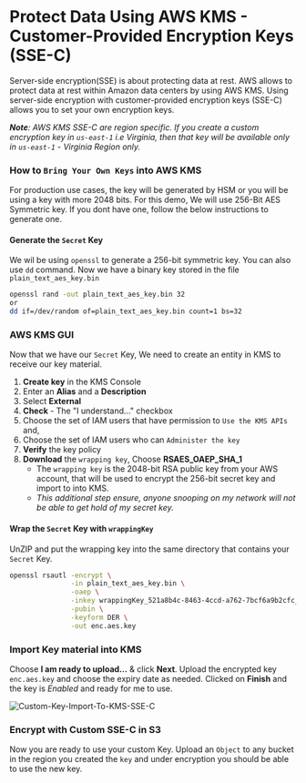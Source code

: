 # Protect Data Using AWS KMS - Customer-Provided Encryption Keys (SSE-C)

Server-side encryption(SSE) is about protecting data at rest. AWS allows to protect data at rest within Amazon data centers by using AWS KMS. Using server-side encryption with customer-provided encryption keys (SSE-C) allows you to set your own encryption keys.

_**Note**: AWS KMS SSE-C are region specific. If you create a custom encryption key in `us-east-1` i.e Virginia, then that key will be available only in `us-east-1` - Virginia Region only._

### How to `Bring Your Own Keys` into AWS KMS
For production use cases, the key will be generated by HSM or you will be using a key with more 2048 bits.
For this demo, We will use 256-Bit AES Symmetric key. If you dont have one, follow the below instructions to generate one.

####  Generate the `Secret` Key
We wil be using `openssl` to generate a 256-bit symmetric key. You can also use `dd` command. Now we have a binary key stored in the file `plain_text_aes_key.bin`
```sh
openssl rand -out plain_text_aes_key.bin 32
or
dd if=/dev/random of=plain_text_aes_key.bin count=1 bs=32
```

### AWS KMS GUI
Now that we have our `Secret` Key, We need to create an entity in KMS to receive our key material.
1. **Create key** in the KMS Console
1. Enter an **Alias** and a **Description**
1. Select **External**
1. **Check** - The "I understand…" checkbox
1. Choose the set of IAM users that have permission to `Use the KMS APIs` and,
1. Choose the set of IAM users who can `Administer the key`
1. **Verify** the key policy
1. **Download** the `wrapping key`, Choose **RSAES_OAEP_SHA_1**
   - The `wrapping key` is the 2048-bit RSA public key from your AWS account, that will be used to encrypt the 256-bit secret key
    and import to into KMS.
   - _This additional step ensure, anyone snooping on my network will not be able to get hold of my secret key._

#### Wrap the `Secret` Key with `wrappingKey`
UnZIP and put the wrapping key into the same directory that contains your `Secret` Key.
```sh
openssl rsautl -encrypt \
               -in plain_text_aes_key.bin \
               -oaep \
               -inkey wrappingKey_521a8b4c-8463-4ccd-a762-7bcf6a9b2cfc_1227021858 \
               -pubin \
               -keyform DER \
               -out enc.aes.key
```

### Import Key material into KMS
Choose **I am ready to upload…** & click **Next**. Upload the encrypted key `enc.aes.key` and choose the expiry date as needed.  Clicked on **Finish** and the key is _Enabled_ and ready for me to use.

![Custom-Key-Import-To-KMS-SSE-C](https://raw.githubusercontent.com/miztiik/AWS-Demos/master/How-To/setup-custom-kms/images/kms_spec_key_materials_1.png)

### Encrypt with Custom SSE-C in S3
Now you are ready to use your custom Key. Upload an `Object` to any bucket in the region you created the `key` and under encryption you should be able to use the new key.

